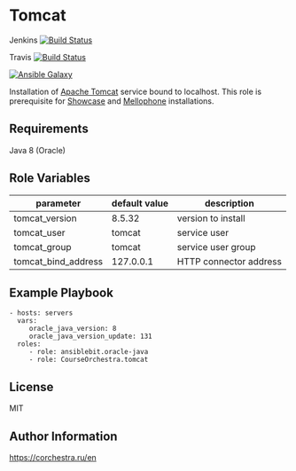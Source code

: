 Tomcat
=========

Jenkins [![Build Status](https://ci.corchestra.ru/buildStatus/icon?job=tomcatansible/master)](https://ci.corchestra.ru/job/tomcatansible/job/master/)

Travis [![Build Status](https://travis-ci.org/CourseOrchestra/tomcatansible.svg?branch=master)](https://travis-ci.org/CourseOrchestra/tomcatansible)

[![Ansible Galaxy](https://img.shields.io/badge/galaxy-CourseOrchestra.tomcat-blue.svg)](https://galaxy.ansible.com/CourseOrchestra/tomcat/)


Installation of [Apache Tomcat](http://tomcat.apache.org/) service bound to localhost. This role is prerequisite for [Showcase](https://github.com/CourseOrchestra/showcaseansible) and [Mellophone](https://github.com/CourseOrchestra/mellophoneansible) installations.

Requirements
------------

Java 8 (Oracle)

Role Variables
--------------

| parameter           | default value | description            |
|---------------------|---------------|------------------------|
| tomcat_version      | 8.5.32        | version to install     |
| tomcat_user         | tomcat        | service user           |
| tomcat_group        | tomcat        | service user group     |
| tomcat_bind_address | 127.0.0.1     | HTTP connector address |

Example Playbook
----------------

    - hosts: servers
      vars:
         oracle_java_version: 8
         oracle_java_version_update: 131
      roles:
         - role: ansiblebit.oracle-java
         - role: CourseOrchestra.tomcat

License
-------

MIT

Author Information
------------------

https://corchestra.ru/en
